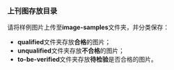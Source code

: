 ### 上刊图存放目录

请将样例图片上传至**image-samples**文件夹，并分类保存：

+ **qualified**文件夹存放**合格**的图片；
+ **unqualified**文件夹存放**不合格**的图片；
+ **to-be-verified**文件夹存放**待检验**是否合格的图片。
